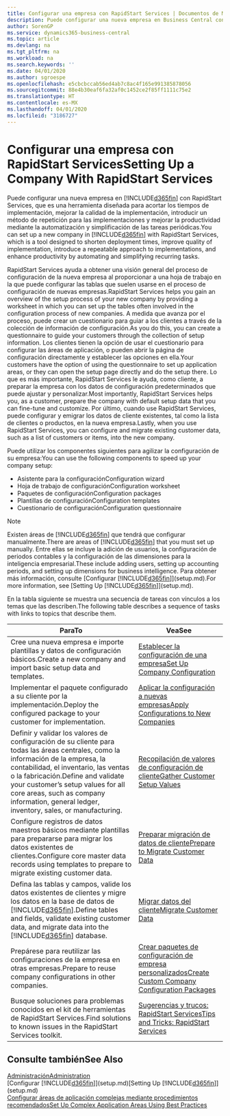```yaml
---
title: Configurar una empresa con RapidStart Services | Documentos de Microsoft
description: Puede configurar una nueva empresa en Business Central con RapidStart Services, que es una herramienta diseñada para acortar los tiempos de implementación, mejorar la calidad de la implementación, introducir un método de repetición para las implementaciones y mejorar la productividad mediante la automatización y simplificación de las tareas periódicas.
author: SorenGP
ms.service: dynamics365-business-central
ms.topic: article
ms.devlang: na
ms.tgt_pltfrm: na
ms.workload: na
ms.search.keywords: ''
ms.date: 04/01/2020
ms.author: sgroespe
ms.openlocfilehash: e5cbcbccab56ed4ab7c8ac4f165e991385878056
ms.sourcegitcommit: 88e4b30eaf6fa32af0c1452ce2f85ff1111c75e2
ms.translationtype: HT
ms.contentlocale: es-MX
ms.lasthandoff: 04/01/2020
ms.locfileid: "3186727"
---
```

# <a name="setting-up-a-company-with-rapidstart-services"></a><span data-ttu-id="1cd02-103">Configurar una empresa con RapidStart Services</span><span class="sxs-lookup"><span data-stu-id="1cd02-103">Setting Up a Company With RapidStart Services</span></span>
<span data-ttu-id="1cd02-104">Puede configurar una nueva empresa en [!INCLUDE[d365fin](includes/d365fin_md.md)] con RapidStart Services, que es una herramienta diseñada para acortar los tiempos de implementación, mejorar la calidad de la implementación, introducir un método de repetición para las implementaciones y mejorar la productividad mediante la automatización y simplificación de las tareas periódicas.</span><span class="sxs-lookup"><span data-stu-id="1cd02-104">You can set up a new company in [!INCLUDE[d365fin](includes/d365fin_md.md)] with RapidStart Services, which is a tool designed to shorten deployment times, improve quality of implementation, introduce a repeatable approach to implementations, and enhance productivity by automating and simplifying recurring tasks.</span></span>  

<span data-ttu-id="1cd02-105">RapidStart Services ayuda a obtener una visión general del proceso de configuración de la nueva empresa al proporcionar a una hoja de trabajo en la que puede configurar las tablas que suelen usarse en el proceso de configuración de nuevas empresas.</span><span class="sxs-lookup"><span data-stu-id="1cd02-105">RapidStart Services helps you gain an overview of the setup process of your new company by providing a worksheet in which you can set up the tables often involved in the configuration process of new companies.</span></span> <span data-ttu-id="1cd02-106">A medida que avanza por el proceso, puede crear un cuestionario para guiar a los clientes a través de la colección de información de configuración.</span><span class="sxs-lookup"><span data-stu-id="1cd02-106">As you do this, you can create a questionnaire to guide your customers through the collection of setup information.</span></span> <span data-ttu-id="1cd02-107">Los clientes tienen la opción de usar el cuestionario para configurar las áreas de aplicación, o pueden abrir la página de configuración directamente y establecer las opciones en ella.</span><span class="sxs-lookup"><span data-stu-id="1cd02-107">Your customers have the option of using the questionnaire to set up application areas, or they can open the setup page directly and do the setup there.</span></span> <span data-ttu-id="1cd02-108">Lo que es más importante, RapidStart Services le ayuda, como cliente, a preparar la empresa con los datos de configuración predeterminados que puede ajustar y personalizar.</span><span class="sxs-lookup"><span data-stu-id="1cd02-108">Most importantly, RapidStart Services helps you, as a customer, prepare the company with default setup data that you can fine-tune and customize.</span></span> <span data-ttu-id="1cd02-109">Por último, cuando use RapidStart Services, puede configurar y emigrar los datos de cliente existentes, tal como la lista de clientes o productos, en la nueva empresa.</span><span class="sxs-lookup"><span data-stu-id="1cd02-109">Lastly, when you use RapidStart Services, you can configure and migrate existing customer data, such as a list of customers or items, into the new company.</span></span>

<span data-ttu-id="1cd02-110">Puede utilizar los componentes siguientes para agilizar la configuración de su empresa:</span><span class="sxs-lookup"><span data-stu-id="1cd02-110">You can use the following components to speed up your company setup:</span></span>  

-   <span data-ttu-id="1cd02-111">Asistente para la configuración</span><span class="sxs-lookup"><span data-stu-id="1cd02-111">Configuration wizard</span></span>  
-   <span data-ttu-id="1cd02-112">Hoja de trabajo de configuración</span><span class="sxs-lookup"><span data-stu-id="1cd02-112">Configuration worksheet</span></span>  
-   <span data-ttu-id="1cd02-113">Paquetes de configuración</span><span class="sxs-lookup"><span data-stu-id="1cd02-113">Configuration packages</span></span>  
-   <span data-ttu-id="1cd02-114">Plantillas de configuración</span><span class="sxs-lookup"><span data-stu-id="1cd02-114">Configuration templates</span></span>  
-   <span data-ttu-id="1cd02-115">Cuestionario de configuración</span><span class="sxs-lookup"><span data-stu-id="1cd02-115">Configuration questionnaire</span></span>  

> [!Note]  
>  <span data-ttu-id="1cd02-116">Existen áreas de [!INCLUDE[d365fin](includes/d365fin_md.md)] que tendrá que configurar manualmente.</span><span class="sxs-lookup"><span data-stu-id="1cd02-116">There are areas of [!INCLUDE[d365fin](includes/d365fin_md.md)] that you must set up manually.</span></span> <span data-ttu-id="1cd02-117">Entre ellas se incluye la adición de usuarios, la configuración de periodos contables y la configuración de las dimensiones para la inteligencia empresarial.</span><span class="sxs-lookup"><span data-stu-id="1cd02-117">These include adding users, setting up accounting periods, and setting up dimensions for business intelligence.</span></span> <span data-ttu-id="1cd02-118">Para obtener más información, consulte [Configurar [!INCLUDE[d365fin](includes/d365fin_md.md)]](setup.md).</span><span class="sxs-lookup"><span data-stu-id="1cd02-118">For more information, see [Setting Up [!INCLUDE[d365fin](includes/d365fin_md.md)]](setup.md).</span></span>

 <span data-ttu-id="1cd02-119">En la tabla siguiente se muestra una secuencia de tareas con vínculos a los temas que las describen.</span><span class="sxs-lookup"><span data-stu-id="1cd02-119">The following table describes a sequence of tasks with links to topics that describe them.</span></span>

|<span data-ttu-id="1cd02-120">**Para**</span><span class="sxs-lookup"><span data-stu-id="1cd02-120">**To**</span></span>|<span data-ttu-id="1cd02-121">**Vea**</span><span class="sxs-lookup"><span data-stu-id="1cd02-121">**See**</span></span>|  
|------------|-------------|  
|<span data-ttu-id="1cd02-122">Cree una nueva empresa e importe plantillas y datos de configuración básicos.</span><span class="sxs-lookup"><span data-stu-id="1cd02-122">Create a new company and import basic setup data and templates.</span></span>|[<span data-ttu-id="1cd02-123">Establecer la configuración de una empresa</span><span class="sxs-lookup"><span data-stu-id="1cd02-123">Set Up Company Configuration</span></span>](admin-set-up-company-configuration.md)|  
|<span data-ttu-id="1cd02-124">Implementar el paquete configurado a su cliente por la implementación.</span><span class="sxs-lookup"><span data-stu-id="1cd02-124">Deploy the configured package to your customer for implementation.</span></span>|[<span data-ttu-id="1cd02-125">Aplicar la configuración a nuevas empresas</span><span class="sxs-lookup"><span data-stu-id="1cd02-125">Apply Configurations to New Companies</span></span>](admin-apply-configuration-to-new-companies.md)|
|<span data-ttu-id="1cd02-126">Definir y validar los valores de configuración de su cliente para todas las áreas centrales, como la información de la empresa, la contabilidad, el inventario, las ventas o la fabricación.</span><span class="sxs-lookup"><span data-stu-id="1cd02-126">Define and validate your customer’s setup values for all core areas, such as company information, general ledger, inventory, sales, or manufacturing.</span></span>|[<span data-ttu-id="1cd02-127">Recopilación de valores de configuración de cliente</span><span class="sxs-lookup"><span data-stu-id="1cd02-127">Gather Customer Setup Values</span></span>](admin-gather-customer-setup-values.md)|  
|<span data-ttu-id="1cd02-128">Configure registros de datos maestros básicos mediante plantillas para prepararse para migrar los datos existentes de clientes.</span><span class="sxs-lookup"><span data-stu-id="1cd02-128">Configure core master data records using templates to prepare to migrate existing customer data.</span></span>|[<span data-ttu-id="1cd02-129">Preparar migración de datos de cliente</span><span class="sxs-lookup"><span data-stu-id="1cd02-129">Prepare to Migrate Customer Data</span></span>](admin-use-templates-to-prepare-customer-data-for-migration.md)|  
|<span data-ttu-id="1cd02-130">Defina las tablas y campos, valide los datos existentes de clientes y migre los datos en la base de datos de [!INCLUDE[d365fin](includes/d365fin_md.md)].</span><span class="sxs-lookup"><span data-stu-id="1cd02-130">Define tables and fields, validate existing customer data, and migrate data into the [!INCLUDE[d365fin](includes/d365fin_md.md)] database.</span></span>|[<span data-ttu-id="1cd02-131">Migrar datos del cliente</span><span class="sxs-lookup"><span data-stu-id="1cd02-131">Migrate Customer Data</span></span>](admin-migrate-customer-data.md)|
|<span data-ttu-id="1cd02-132">Prepárese para reutilizar las configuraciones de la empresa en otras empresas.</span><span class="sxs-lookup"><span data-stu-id="1cd02-132">Prepare to reuse company configurations in other companies.</span></span>|[<span data-ttu-id="1cd02-133">Crear paquetes de configuración de empresa personalizados</span><span class="sxs-lookup"><span data-stu-id="1cd02-133">Create Custom Company Configuration Packages</span></span>](admin-how-to-create-custom-company-configuration-packages.md)|
|<span data-ttu-id="1cd02-134">Busque soluciones para problemas conocidos en el kit de herramientas de RapidStart Services.</span><span class="sxs-lookup"><span data-stu-id="1cd02-134">Find solutions to known issues in the RapidStart Services toolkit.</span></span>|[<span data-ttu-id="1cd02-135">Sugerencias y trucos: RapidStart Services</span><span class="sxs-lookup"><span data-stu-id="1cd02-135">Tips and Tricks: RapidStart Services</span></span>](admin-tips-and-tricks-rapidstart-services.md)|  

## <a name="see-also"></a><span data-ttu-id="1cd02-136">Consulte también</span><span class="sxs-lookup"><span data-stu-id="1cd02-136">See Also</span></span>  
[<span data-ttu-id="1cd02-137">Administración</span><span class="sxs-lookup"><span data-stu-id="1cd02-137">Administration</span></span>](admin-setup-and-administration.md)  
<span data-ttu-id="1cd02-138">[Configurar [!INCLUDE[d365fin](includes/d365fin_md.md)]](setup.md)</span><span class="sxs-lookup"><span data-stu-id="1cd02-138">[Setting Up [!INCLUDE[d365fin](includes/d365fin_md.md)]](setup.md)</span></span>  
[<span data-ttu-id="1cd02-139">Configurar áreas de aplicación complejas mediante procedimientos recomendados</span><span class="sxs-lookup"><span data-stu-id="1cd02-139">Set Up Complex Application Areas Using Best Practices</span></span>](set-up-complex-application-areas-using-best-practices.md)   

